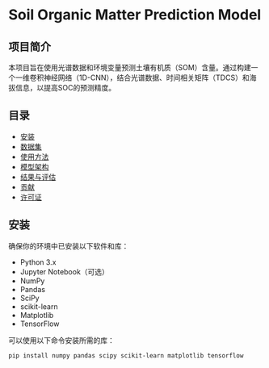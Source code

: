 # Soil Organic Matter Prediction Model

## 项目简介
本项目旨在使用光谱数据和环境变量预测土壤有机质（SOM）含量。通过构建一个一维卷积神经网络（1D-CNN），结合光谱数据、时间相关矩阵（TDCS）和海拔信息，以提高SOC的预测精度。

## 目录
- [安装](#安装)
- [数据集](#数据集)
- [使用方法](#使用方法)
- [模型架构](#模型架构)
- [结果与评估](#结果与评估)
- [贡献](#贡献)
- [许可证](#许可证)

## 安装
确保你的环境中已安装以下软件和库：
- Python 3.x
- Jupyter Notebook（可选）
- NumPy
- Pandas
- SciPy
- scikit-learn
- Matplotlib
- TensorFlow

可以使用以下命令安装所需的库：
```bash
pip install numpy pandas scipy scikit-learn matplotlib tensorflow
